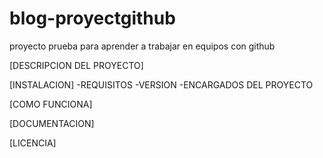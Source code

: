 # blog-proyectgithub



proyecto prueba para aprender a trabajar en  equipos con github

[DESCRIPCION DEL PROYECTO]

[INSTALACION]
-REQUISITOS
-VERSION
-ENCARGADOS DEL PROYECTO


[COMO FUNCIONA]

[DOCUMENTACION]

[LICENCIA]





